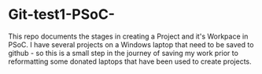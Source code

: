 # Git-test1-PSoC-
This repo documents the stages in creating a Project and it's Workpace in PSoC. I have several projects on 
a Windows laptop that need to be saved to github - so this is a small step in the journey of saving my work
prior to reformatting some donated laptops that have been used to create projects.
